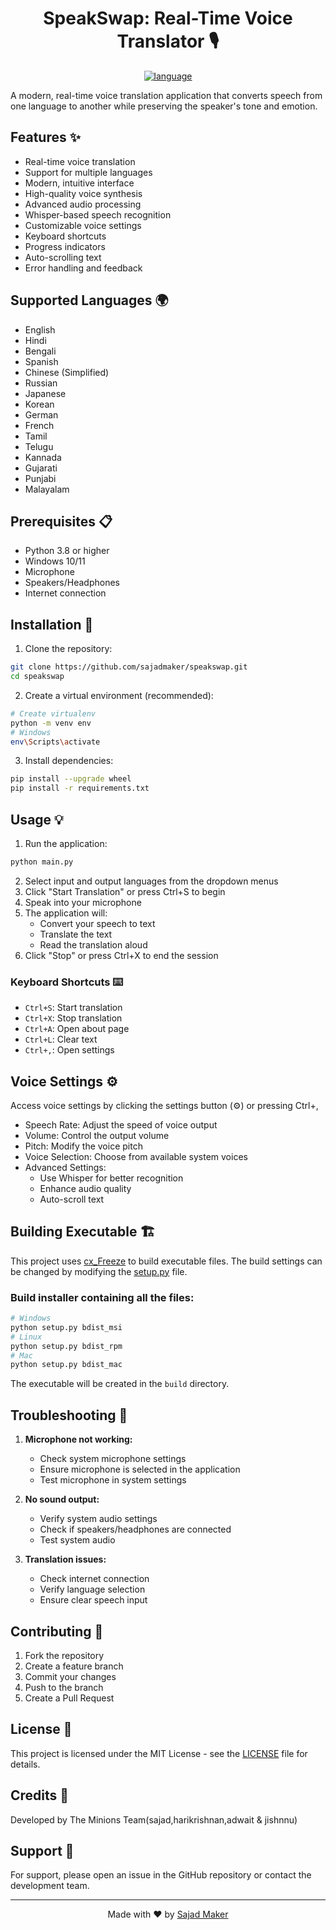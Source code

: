 <div align="center">
<h1>SpeakSwap: Real-Time Voice Translator 🎙️</h1>
<a href="#"><img alt="language" src="https://user-images.githubusercontent.com/132539454/278971782-9453805e-e2e6-4d99-b1de-cf8fcd3e7105.svg"></a>
</div>

A modern, real-time voice translation application that converts speech from one language to another while preserving the speaker's tone and emotion.

## Features ✨

- Real-time voice translation
- Support for multiple languages
- Modern, intuitive interface
- High-quality voice synthesis
- Advanced audio processing
- Whisper-based speech recognition
- Customizable voice settings
- Keyboard shortcuts
- Progress indicators
- Auto-scrolling text
- Error handling and feedback

## Supported Languages 🌍

- English
- Hindi
- Bengali
- Spanish
- Chinese (Simplified)
- Russian
- Japanese
- Korean
- German
- French
- Tamil
- Telugu
- Kannada
- Gujarati
- Punjabi
- Malayalam

## Prerequisites 📋

- Python 3.8 or higher
- Windows 10/11
- Microphone
- Speakers/Headphones
- Internet connection

## Installation 🚀

1. Clone the repository:
```bash
git clone https://github.com/sajadmaker/speakswap.git
cd speakswap
```

2. Create a virtual environment (recommended):
```bash
# Create virtualenv
python -m venv env
# Windows
env\Scripts\activate
```

3. Install dependencies:
```bash
pip install --upgrade wheel
pip install -r requirements.txt
```

## Usage 💡

1. Run the application:
```bash
python main.py
```

2. Select input and output languages from the dropdown menus
3. Click "Start Translation" or press Ctrl+S to begin
4. Speak into your microphone
5. The application will:
   - Convert your speech to text
   - Translate the text
   - Read the translation aloud
6. Click "Stop" or press Ctrl+X to end the session

### Keyboard Shortcuts ⌨️

- `Ctrl+S`: Start translation
- `Ctrl+X`: Stop translation
- `Ctrl+A`: Open about page
- `Ctrl+L`: Clear text
- `Ctrl+,`: Open settings

## Voice Settings ⚙️

Access voice settings by clicking the settings button (⚙️) or pressing Ctrl+,

- Speech Rate: Adjust the speed of voice output
- Volume: Control the output volume
- Pitch: Modify the voice pitch
- Voice Selection: Choose from available system voices
- Advanced Settings:
  - Use Whisper for better recognition
  - Enhance audio quality
  - Auto-scroll text

## Building Executable 🏗️

This project uses [cx_Freeze](https://github.com/marcelotduarte/cx_Freeze/tree/main) to build executable files. The build settings can be changed by modifying the [setup.py](setup.py) file.

### Build installer containing all the files:
```bash
# Windows
python setup.py bdist_msi
# Linux
python setup.py bdist_rpm
# Mac
python setup.py bdist_mac
```

The executable will be created in the `build` directory.

## Troubleshooting 🔧

1. **Microphone not working:**
   - Check system microphone settings
   - Ensure microphone is selected in the application
   - Test microphone in system settings

2. **No sound output:**
   - Verify system audio settings
   - Check if speakers/headphones are connected
   - Test system audio

3. **Translation issues:**
   - Check internet connection
   - Verify language selection
   - Ensure clear speech input

## Contributing 🤝

1. Fork the repository
2. Create a feature branch
3. Commit your changes
4. Push to the branch
5. Create a Pull Request

## License 📄

This project is licensed under the MIT License - see the [LICENSE](LICENSE) file for details.

## Credits 👏

Developed by The Minions Team(sajad,harikrishnan,adwait & jishnnu)

## Support 💬

For support, please open an issue in the GitHub repository or contact the development team.

---

<div align="center">
Made with ❤️ by <a href="https://github.com/sajadmaker">Sajad Maker</a>
</div>
